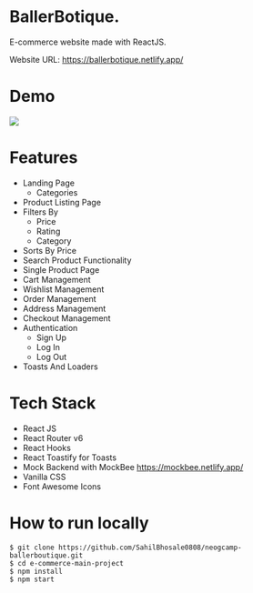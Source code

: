 # BallerBotique. 
E-commerce website made with ReactJS.

Website URL: https://ballerbotique.netlify.app/

# Demo 
![](https://github.com/SahilBhosale0808/neogcamp-ballerboutique/blob/main/ecommerce.gif)



# Features
* Landing Page
  * Categories
* Product Listing Page
* Filters By
  * Price
  * Rating
  * Category
* Sorts By Price
* Search Product Functionality
* Single Product Page
* Cart Management
* Wishlist Management
* Order Management
* Address Management 
* Checkout Management
* Authentication
  * Sign Up
  * Log In
  * Log Out
* Toasts And Loaders
# Tech Stack
* React JS
* React Router v6
* React Hooks 
* React Toastify for Toasts
* Mock Backend with MockBee https://mockbee.netlify.app/
* Vanilla CSS 
* Font Awesome Icons

# How to run locally
```
$ git clone https://github.com/SahilBhosale0808/neogcamp-ballerboutique.git
$ cd e-commerce-main-project
$ npm install
$ npm start 
```
